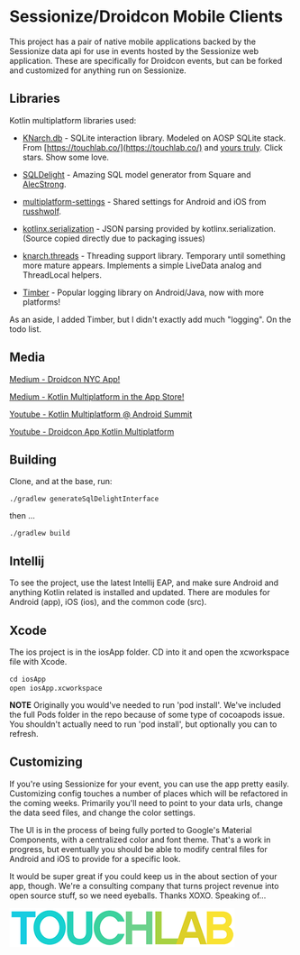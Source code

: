 # Sessionize/Droidcon Mobile Clients

This project has a pair of native mobile applications backed by the Sessionize data api for use in 
events hosted by the Sessionize web application. These are specifically for Droidcon events, but can 
be forked and customized for anything run on Sessionize.

## Libraries

Kotlin multiplatform libraries used:

* [KNarch.db](https://github.com/touchlab/knarch.db) - SQLite interaction library. Modeled on AOSP SQLite stack. From 
[https://touchlab.co/](https://touchlab.co/) and [yours truly](https://github.com/kpgalligan). Click stars.
Show some love.

* [SQLDelight](https://github.com/square/sqldelight) - Amazing SQL model generator from Square and 
[AlecStrong](https://github.com/AlecStrong).

* [multiplatform-settings](https://github.com/russhwolf/multiplatform-settings) - Shared settings for Android and iOS from
[russhwolf](https://github.com/russhwolf).

* [kotlinx.serialization](https://github.com/Kotlin/kotlinx.serialization/) - JSON parsing provided by kotlinx.serialization.
(Source copied directly due to packaging issues)

* [knarch.threads](https://github.com/touchlab/knarch.threads/) - Threading support library. Temporary until something 
more mature appears. Implements a simple LiveData analog and ThreadLocal helpers. 

* [Timber](https://github.com/touchlab/timber/tree/native) - Popular logging library on Android/Java, now with more platforms!

As an aside, I added Timber, but I didn't exactly add much "logging". On the todo list.

## Media

[Medium - Droidcon NYC App!](https://medium.com/@kpgalligan/droidcon-nyc-app-da868bdef387)

[Medium - Kotlin Multiplatform in the App Store!](https://medium.com/@kpgalligan/kotlin-multiplatform-in-the-app-store-c3a50c24f93b)

[Youtube - Kotlin Multiplatform @ Android Summit](https://www.youtube.com/watch?v=oeREzhXx7uw)

[Youtube - Droidcon App Kotlin Multiplatform](https://www.youtube.com/watch?v=YAeDK3Ei0Lk&feature=youtu.be)

## Building

Clone, and at the base, run:

```
./gradlew generateSqlDelightInterface
```

then ...

```
./gradlew build
```

## Intellij

To see the project, use the latest Intellij EAP, and make sure Android and anything Kotlin related is installed and updated.
There are modules for Android (app), iOS (ios), and the common code (src).

## Xcode

The ios project is in the iosApp folder. CD into it and open the xcworkspace file with Xcode.

```
cd iosApp
open iosApp.xcworkspace
```

**NOTE** Originally you would've needed to run 'pod install'. We've included the full Pods folder in the repo because of some type of cocoapods issue. You shouldn't actually need to run 'pod install', but optionally you can to refresh.

## Customizing

If you're using Sessionize for your event, you can use the app pretty easily. Customizing config touches a number of places
which will be refactored in the coming weeks. Primarily you'll need to point to your data urls, change the data seed files, and
change the color settings.

The UI is in the process of being fully ported to Google's Material Components, with a centralized color and font theme. That's 
a work in progress, but eventually you should be able to modify central files for Android and iOS to provide for a specific look.

It would be super great if you could keep us in the about section of your app, though. We're a consulting company that turns 
project revenue into open source stuff, so we need eyeballs. Thanks XOXO. Speaking of...

[![Touchlab Logo](tlsmall.png "Touchlab Logo")](https://touchlab.co)
